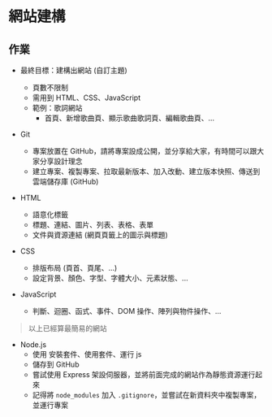 # 網站建構

## 作業
* 最終目標：建構出網站 (自訂主題)
    * 頁數不限制
    * 需用到 HTML、CSS、JavaScript
    * 範例：歌詞網站
        * 首頁、新增歌曲頁、顯示歌曲歌詞頁、編輯歌曲頁、...

* Git
    * 專案放置在 GitHub，請將專案設成公開，並分享給大家，有時間可以跟大家分享設計理念
    * 建立專案、複製專案、拉取最新版本、加入改動、建立版本快照、傳送到雲端儲存庫 (GitHub)

* HTML
    * 語意化標籤
    * 標題、連結、圖片、列表、表格、表單
    * 文件與資源連結 (網頁頁籤上的圖示與標題)

* CSS
    * 排版布局 (頁首、頁尾、...)
    * 設定背景、顏色、字型、字體大小、元素狀態、...

* JavaScript
    * 判斷、迴圈、函式、事件、DOM 操作、陣列與物件操作、...

> 以上已經算最簡易的網站

* Node.js
    * 使用 安裝套件、使用套件、運行 js
    * 儲存到 GitHub
    * 嘗試使用 Express 架設伺服器，並將前面完成的網站作為靜態資源運行起來
    * 記得將 `node_modules` 加入 `.gitignore`，並嘗試在新資料夾中複製專案，並運行專案
